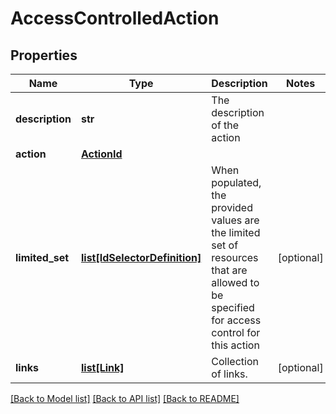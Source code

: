 # AccessControlledAction

## Properties
Name | Type | Description | Notes
------------ | ------------- | ------------- | -------------
**description** | **str** | The description of the action | 
**action** | [**ActionId**](ActionId.md) |  | 
**limited_set** | [**list[IdSelectorDefinition]**](IdSelectorDefinition.md) | When populated, the provided values are the limited set of resources that are allowed to be specified for  access control for this action | [optional] 
**links** | [**list[Link]**](Link.md) | Collection of links. | [optional] 

[[Back to Model list]](../README.md#documentation-for-models) [[Back to API list]](../README.md#documentation-for-api-endpoints) [[Back to README]](../README.md)


